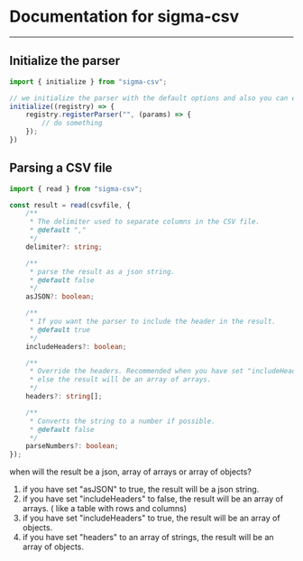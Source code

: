 # Documentation for sigma-csv

---

## Initialize the parser

```ts
import { initialize } from "sigma-csv";

// we initialize the parser with the default options and also you can extend the parser further if needed.
initialize((registry) => {
    registry.registerParser("", (params) => {
        // do something
    });
})
```

## Parsing a CSV file

```ts
import { read } from "sigma-csv";

const result = read(csvfile, {
    /**
     * The delimiter used to separate columns in the CSV file.
     * @default ","
     */
    delimiter?: string;

    /**
     * parse the result as a json string.
     * @default false
     */
    asJSON?: boolean;

    /**
     * If you want the parser to include the header in the result.
     * @default true
     */
    includeHeaders?: boolean;

    /**
     * Override the headers. Recommended when you have set "includeHeaders" to false.
     * else the result will be an array of arrays.
     */
    headers?: string[];

    /**
     * Converts the string to a number if possible.
     * @default false
     */
    parseNumbers?: boolean;
});
```

when will the result be a json, array of arrays or array of objects?

1. if you have set "asJSON" to true, the result will be a json string.
2. if you have set "includeHeaders" to false, the result will be an array of arrays. ( like a table with rows and columns)
3. if you have set "includeHeaders" to true, the result will be an array of objects.
4. if you have set "headers" to an array of strings, the result will be an array of objects.